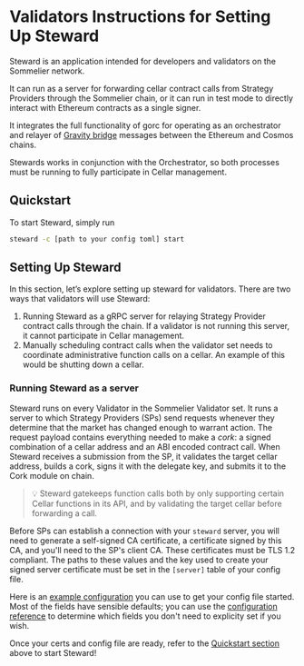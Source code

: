 # Validators Instructions for Setting Up Steward

Steward is an application intended for developers and validators on the Sommelier network.

It can run as a server for forwarding cellar contract calls from Strategy Providers through the Sommelier chain, or it can run in test mode to directly interact with Ethereum contracts as a single signer.

It integrates the full functionality of gorc for operating as an orchestrator and relayer of [Gravity bridge](https://github.com/PeggyJV/gravity-bridge/) messages between the Ethereum and Cosmos chains.

Stewards works in conjunction with the Orchestrator, so both processes must be running to fully participate in Cellar management.

## Quickstart

To start Steward, simply run

```bash
steward -c [path to your config toml] start
```

## Setting Up Steward

In this section, let’s explore setting up steward for validators. There are two ways that validators will use Steward:

1. Running Steward as a gRPC server for relaying Strategy Provider contract calls through the chain. If a validator is not running this server, it cannot participate in Cellar management.
2. Manually scheduling contract calls when the validator set needs to coordinate administrative function calls on a cellar. An example of this would be shutting down a cellar.

### Running Steward as a server

Steward runs on every Validator in the Sommelier Validator set. It runs a server to which Strategy Providers (SPs) send requests whenever they determine that the market has changed enough to warrant action. The request payload contains everything needed to make a *cork*: a signed combination of a cellar address and an ABI encoded contract call. When Steward receives a submission from the SP, it validates the target cellar address, builds a cork, signs it with the delegate key, and submits it to the Cork module on chain.

> :bulb:  Steward gatekeeps function calls both by only supporting certain Cellar functions in its API, and by validating the target cellar before forwarding a call.  

Before SPs can establish a connection with your `steward` server, you will need to generate a self-signed CA certificate, a certificate signed by this CA, and you'll need to the SP's client CA. These certificates must be TLS 1.2 compliant. The paths to these values and the key used to create your signed server certificate must be set in the `[server]` table of your config file.

Here is an [example configuration](./01-Configuration.md#complete-example-configtoml) you can use to get your config file started. Most of the fields have sensible defaults; you can use the [configuration reference](./01-Configuration.md#reference) to determine which fields you don't need to explicity set if you wish.

Once your certs and config file are ready, refer to the [Quickstart section](#quickstart) above to start Steward!

